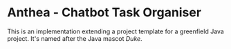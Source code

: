 # Anthea - Chatbot Task Organiser

This is an implementation extending a project template for a greenfield Java project. It's named after the Java mascot _Duke_.
